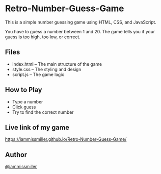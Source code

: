 # Retro-Number-Guess-Game

This is a simple number guessing game using HTML, CSS, and JavaScript.

You have to guess a number between 1 and 20. The game tells you if your guess is too high, too low, or correct.

## Files

- index.html – The main structure of the game
- style.css – The styling and design
- script.js – The game logic

## How to Play
- Type a number
- Click guess
- Try to find the correct number

## Live link of my game

https://iammissmiller.github.io/Retro-Number-Guess-Game/

## Author

[@iammissmiller](https://github.com/iammissmiller)
